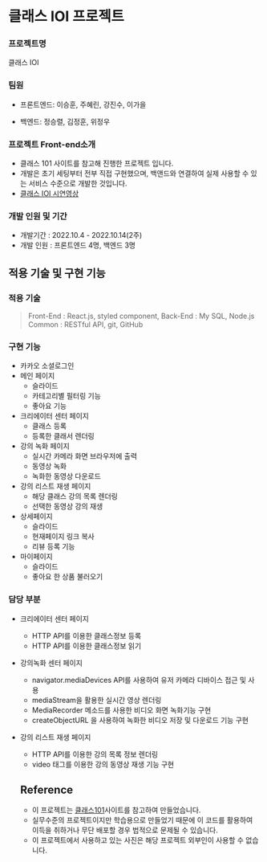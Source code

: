 # 클래스 IOI 프로젝트


### 프로젝트명

클래스 IOI

### 팀원

- 프론트엔드: 이승훈, 주혜린, 강진수, 이가을

- 백엔드: 정승렬, 김정훈, 위정우

### 프로젝트 Front-end소개

- 클래스 101 사이트를 참고해 진행한 프로젝트 입니다.
- 개발은 초기 세팅부터 전부 직접 구현했으며, 백앤드와 연결하여 실제 사용할 수 있는 서비스 수준으로 개발한 것입니다.
- [클래스 IOI 시연영상](https://youtu.be/ggKWn5Ho6kc)

### **개발 인원 및 기간**

- 개발기간 : 2022.10.4 - 2022.10.14(2주)
- 개발 인원 : 프론트엔드 4명, 백엔드 3명

## **적용 기술 및 구현 기능**

### **적용 기술**

> Front-End : React.js, styled component, 
> Back-End : My SQL, Node.js
> Common : RESTful API, git, GitHub

### **구현 기능**

- 카카오 소셜로그인
- 메인 페이지
    - 슬라이드
    - 카테고리별 필터링 기능
    - 좋아요 기능 
- 크리에이터 센터 페이지
    - 클래스 등록
    - 등록한 클래서 렌더링
- 강의 녹화 페이지
    - 실시간 카메라 화면 브라우저에 출력
    - 동영상 녹화
    - 녹화한 동영상 다운로드
- 강의 리스트 재생 페이지
    - 해당 클래스 강의 목록 렌더링 
    - 선택한 동영상 강의 재생
- 상세페이지
    - 슬라이드
    - 현재페이지 링크 복사
    - 리뷰 등록 기능
- 마이페이지
    - 슬라이드
    - 좋아요 한 상품 불러오기
    
    
### **담당 부분**

- 크리에이터 센터 페이지
    - HTTP API를 이용한 클래스정보 등록
    - HTTP API를 이용한 클래스정보 읽기
- 강의녹화 센터 페이지
    - navigator.mediaDevices API를 사용하여 유저 카메라 디바이스 접근 및 사용 
    - mediaStream을 활용한 실시간 영상 렌더링 
    - MediaRecorder 메소드를 사용한 비디오 화면 녹화기능 구현
    - createObjectURL 을 사용하여 녹화한 비디오 저장 및 다운로드 기능 구현 
- 강의 리스트 재생 페이지 
    - HTTP API를 이용한 강의 목록 정보 렌더링
    - video 태그를 이용한 강의 동영상 재생 기능 구현
    
    ## **Reference**

    - 이 프로젝트는 [클래스101](https://class101.net/)사이트를 참고하여 만들었습니다.
    - 실무수준의 프로젝트이지만 학습용으로 만들었기 때문에 이 코드를 활용하여 이득을 취하거나 무단 배포할 경우 법적으로 문제될 수 있습니다.
    - 이 프로젝트에서 사용하고 있는 사진은 해당 프로젝트 외부인이 사용할 수 없습니다.
